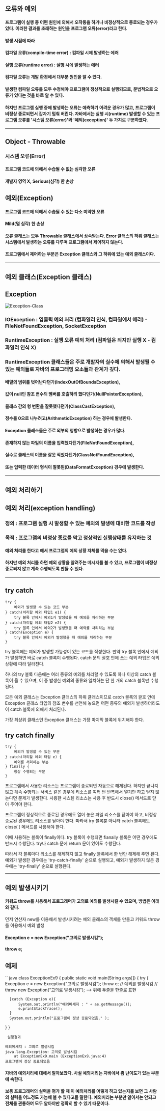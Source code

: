 ## 오류와 예외
#### 프로그램이 실행 중 어떤 원인에 의해서 오작동을 하거나 비정상적으로 종료되는 경우가 있다. 이러한 결과를 초래하는 원인을 프로그램 오류(error)라고 한다.

#### 발생 시점에 따라
#### __컴파일 오류(compile-time error)__ : 컴파일 시에 발생하는 에러
#### __실행 오류(runtime error)__ : 실행 시에 발생하는 에러

#### 컴파일 오류는 개발 환경에서 대부분 원인을 알 수 있다.
#### 발생한 컴파일 오류를 모두 수정해야 프로그램이 정상적으로 실행되므로, 문법적으로 오류가 있다는 것을 바로 알 수 있다.

#### 하지만 프로그램 실행 중에 발생하는 오류는 예측하기 어려운 경우가 많고, 프로그램이 비정상 종료되면서 갑자기 멈춰 버린다. 자바에서는 실행 시(runtime) 발생할 수 있는 프로그램 오류를 '시스템 오류(error)'와 '예외(exception)' 두 가지로 구분하였다.
***
## Object - Throwable
### 시스템 오류(Error)
#### 프로그램 코드에 의해서 수습될 수 없는 심각한 오류
#### 개발자 영역 X, Serious(심각) 한 손상
## 예외(Exception)
#### 프로그램 코드에 의해서 수습될 수 있는 다소 미약한 오류
#### Mild(덜 심각) 한 손상

#### 오류 클래스는 모두 Throwable 클래스에서 상속받는다. Error 클래스의 하위 클래스는 시스템에서 발생하는 오류를 다루며 프로그램에서 제어하지 않는다.

#### 프로그램에서 제어하는 부분은 Exception 클래스와 그 하위에 있는 예외 클래스이다.
***
## 예외 클래스(Exception 클래스)
## Exception
![Exception-Class](https://user-images.githubusercontent.com/74337331/120188243-d6b09100-c250-11eb-8b67-89c70c802824.png)
### IOException : 입출력 예외 처리 (컴파일러 인식, 컴파일에서 에러) - FileNotFoundException, SocketException
### RuntimeException : 실행 오류 예외 처리 (컴파일은 되지만 실행 X - 컴파일러 인식 X)
### RuntimeException 클래스들은 주로 개발자의 실수에 의해서 발생될 수 있는 예외들로 자바의 프로그래밍 요소들과 관계가 깊다.

#### 배열의 범위를 벗어난다던가(IndexOutOfBoundsException),
#### 값이 null인 참조 변수의 멤버를 호출하려 했다던가(NullPointerException),
#### 클래스 간의 형 변환을 잘못했다던가(ClassCastException),
#### 정수를 0으로 나누려고(ArithmeticException) 하는 경우에 발생한다.

#### __Exception 클래스들은 주로 외부의 영향으로 발생하는 경우가 많다.__

#### 존재하지 않는 파일의 이름을 입력했다던가(FileNotFoundException),
#### 실수로 클래스의 이름을 잘못 적었다던가(ClassNotFoundException),
#### 또는 입력한 데이터 형식이 잘못된(DataFormatException) 경우에 발생한다.
***
## 예외 처리하기
## 예외 처리(exception handling)

### 정의 : 프로그램 실행 시 발생할 수 있는 예외의 발생에 대비한 코드를 작성
### 목적 : 프로그램의 비정상 종료를 막고 정상적인 실행상태를 유지하는 것
#### 예외 처리를 한다고 해서 프로그램의 예외 상황 자체를 막을 수는 없다.
#### 하지만 예외 처리를 하면 예외 상황을 알려주는 메시지를 볼 수 있고, 프로그램이 비정상 종료되지 않고 계속 수행되도록 만들 수 있다.

***
## try catch
```
try {
    예외가 발생할 수 있는 코드 부분
} catch(처리할 예외 타입1 e1) {
    try 블록 안에서 예외1가 발생했을 때 예외를 처리하는 부분
} catch(처리할 예외 타입2 e2) {
    try 블록 안에서 예외2가 발생했을 때 예외를 처리하는 부분
} catch(Exception e) {
    try 블록 안에서 예외가 발생했을 때 예외를 처리하는 부분
}
```
try 블록에는 예외가 발생할 가능성이 있는 코드를 작성한다.
만약 try 블록 안에서 예외가 발생하면 바로 catch 블록이 수행된다.
catch 문의 괄호 안에 쓰는 예외 타입은 예외 상황에 따라 달라진다.

하나의 try 블록 다음에는 여러 종류의 예외를 처리할 수 있도록 하나 이상의 catch 블록이 올 수 있으며, 이 중 발생한 예외의 종류와 일치하는 단 한 개의 catch 블록만 수행된다.

모든 예외 클래스는 Exception 클래스의 하위 클래스이므로 catch 블록의 괄호 안에 Exception 클래스 타입의 참조 변수를 선언해 놓으면 어떤 종류의 예외가 발생하더라도 이 catch 블록에 의해서 처리된다.

가장 최상위 클래스인 Exception 클래스는 가장 마지막 블록에 위치해야 한다.
## try catch finally 
```
try {
    예외가 발생할 수 있는 부분
} catch(처리할 예외 타입 e) {
    예외를 처리하는 부분
} finally {
    항상 수행되는 부분
}
```
프로그램에서 사용한 리소스는 프로그램이 종료되면 자동으로 해제된다.
하지만 끝나지 않고 계속 수행되는 서비스 같은 경우에 리소스를 여러 번 반복해서 열기만 하고 닫지 않는다면 문제가 발생한다.
사용한 시스템 리소스는 사용 후 반드시 close() 메서드로 닫아 주어야 한다.

프로그램이 정상적으로 종료된 경우에도 열어 놓은 파일 리소스를 닫아야 하고, 비정상 종료된 경우에도 리소스를 닫아야 한다.
따라서 try 블록뿐 아니라 catch 블록에도 close( ) 메서드를 사용해야 한다.

이때 사용하는 블록이 finally이다. try 블록이 수행되면 fianally 블록은 어떤 경우에도 반드시 수행된다. try나 catch 문에 return 문이 있어도 수행된다.

따라서 각 블록마다 리소스를 해제하지 않고 finally 블록에서 한 번만 해제해 주면 된다. 예외가 발생한 경우에는 'try-catch-finally' 순으로 실행되고, 예외가 발생하지 않은 경우에는 'try-finally' 순으로 실행된다.

***
## __예외 발생시키기__
#### 키워드 throw를 사용해서 프로그래머가 고의로 예외를 발생시킬 수 있으며, 방법은 아래와 같다.

먼저 연산자 new를 이용해서 발생시키려는 예외 클래스의 객체를 만들고
키워드 throw를 이용해서 예외 발생

#### Exception e = new Exception("고의로 발생시킴");
#### throw e;
## 예제
`` java
class ExceptionEx9 {
  public static void main(String args[]) {
      try {
          Exception e = new Exception("고의로 발생시킴");
          throw e; // 예외를 발생시킴
          // throw new Exception("고의로 발생시킴"); --> 위에 두줄을 한줄로 표현

      }catch (Exception e){
          System.out.println("예외메세지 : " + ae.getMessage());
          e.printStackTrace();
      }
      System.out.println("프로그램이 정상 종료되었음." );
  }
}
```
 실행결과

예외메세지 : 고의로 발생시킴
java.lang.Exception: 고의로 발생시킴
    at ExceptionEx9.main (ExceptionEx9.java:4)
프로그램이 정상 종료되었음
```
#### 자바의 예외처리에 대해서 알아보았다. 사실 예외처리는 자바에서 좀 난이도가 있는 부분에 속한다.

#### 보통 프로그래머의 실력을 평가 할 때 이 예외처리를 어떻게 하고 있는지를 보면 그 사람의 실력을 어느정도 가늠해 볼 수 있다고들 말한다. 예외처리는 부분만 알아서는 안되고 전체를 관통하여 모두 알아야만 정확히 할 수 있기 때문이다.







